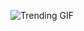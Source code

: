 
<!-- GIF_SECTION -->
![Trending GIF](https://media2.giphy.com/media/v1.Y2lkPThiYjIxNzcyb3lla2k2Y2oxcHM4YmFvd3ZydzZsYXFmZmp0MTJocHhwc3dybHI0cyZlcD12MV9naWZzX3NlYXJjaCZjdD1n/7erBV7JsTvPuU/giphy.gif)
<!-- END_GIF_SECTION -->
